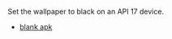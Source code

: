 Set the wallpaper to black on an API 17 device.

- [blank apk](https://github.com/bootstraponline/blank/blob/master/blank/blank-blank.apk)
